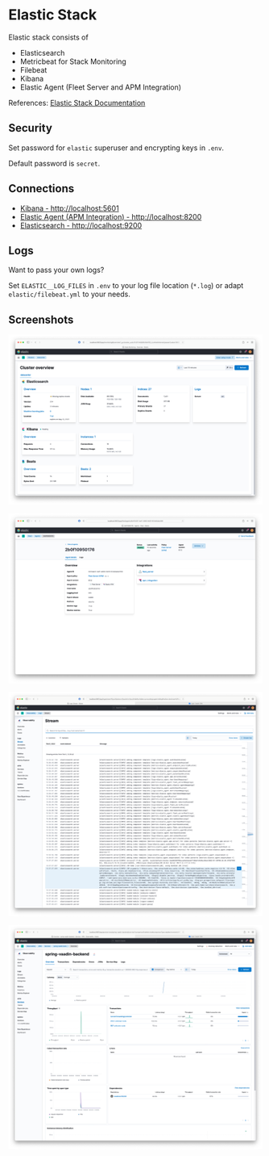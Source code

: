 # Elastic Stack

Elastic stack consists of

- Elasticsearch
- Metricbeat for Stack Monitoring
- Filebeat
- Kibana
- Elastic Agent (Fleet Server and APM Integration)

References: [Elastic Stack Documentation](https://www.elastic.co/guide/index.html)

## Security

Set password for `elastic` superuser and encrypting keys in `.env`.

Default password is `secret`.

## Connections

- [Kibana - http://localhost:5601](http://localhost:5601)
- [Elastic Agent (APM Integration) - http://localhost:8200](http://localhost:8200)
- [Elasticsearch - http://localhost:9200](http://localhost:9200)


## Logs

Want to pass your own logs?

Set `ELASTIC__LOG_FILES` in `.env` to your log file location (`*.log`) or adapt `elastic/filebeat.yml` to your needs.


## Screenshots

![Elastic Stack Monitoring](images/elastic_stack_monitoring.png)

![Elastic Stack Monitoring](images/elastic_stack_fleet_apm.png)

![Elastic Stack Logs](images/elastic_stack_logs.png)

![Elastic Stack APM](images/elastic_stack_apm.png)
